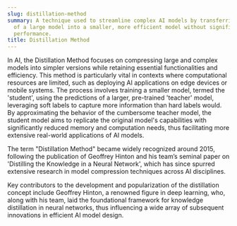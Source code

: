 ```yaml
---
slug: distillation-method
summary: A technique used to streamline complex AI models by transferring the knowledge
  of a large model into a smaller, more efficient model without significant loss in
  performance.
title: Distillation Method
---
```


In AI, the Distillation Method focuses on compressing large and complex models into simpler versions while retaining essential functionalities and efficiency. This method is particularly vital in contexts where computational resources are limited, such as deploying AI applications on edge devices or mobile systems. The process involves training a smaller model, termed the 'student', using the predictions of a larger, pre-trained 'teacher' model, leveraging soft labels to capture more information than hard labels would. By approximating the behavior of the cumbersome teacher model, the student model aims to replicate the original model's capabilities with significantly reduced memory and computation needs, thus facilitating more extensive real-world applications of AI models.

The term "Distillation Method" became widely recognized around 2015, following the publication of Geoffrey Hinton and his team’s seminal paper on 'Distilling the Knowledge in a Neural Network', which has since spurred extensive research in model compression techniques across AI disciplines.

Key contributors to the development and popularization of the distillation concept include Geoffrey Hinton, a renowned figure in deep learning, who, along with his team, laid the foundational framework for knowledge distillation in neural networks, thus influencing a wide array of subsequent innovations in efficient AI model design.